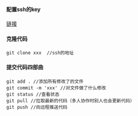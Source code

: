 #### 配置ssh的key
[链接](https://www.jianshu.com/p/9317a927e844)

#### 克隆代码
```
git clone xxx  //ssh的地址
```

#### 提交代码四部曲
```
git add . //添加所有修改了的文件
git commit -m 'xxx' //对文件做了什么修改
git status //查看状态
git pull //拉取最新的代码（多人协作时别人也会更新代码）
git push //向远程推送代码
```